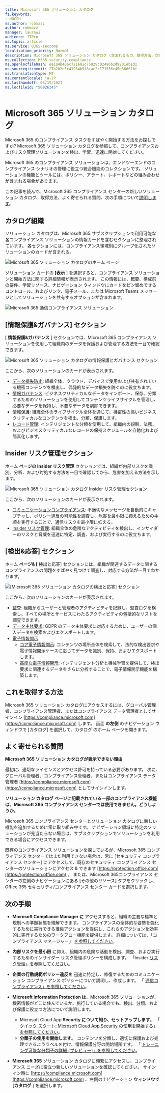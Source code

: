 ```yaml
---
title: Microsoft 365 ソリューション カタログ
f1.keywords:
- NOCSH
ms.author: robmazz
author: robmazz
manager: laurawi
audience: ITPro
ms.topic: article
ms.service: O365-seccomp
localization_priority: Normal
description: Microsoft 365 ソリューション カタログ (含まれるもの、取得方法、次の手順など) について説明します。
ms.collection: M365-security-compliance
ms.openlocfilehash: ea184b406c721601c76829c02496b2d9201eb1d1
ms.sourcegitcommit: 27b2b2e5c41934b918cac2c171556c45e36661bf
ms.translationtype: MT
ms.contentlocale: ja-JP
ms.lasthandoff: 03/19/2021
ms.locfileid: "50926345"
---
```

# <a name="microsoft-365-solution-catalog"></a>Microsoft 365 ソリューション カタログ

Microsoft 365 のコンプライアンス タスクをすばやく開始する方法をお探しですか? Microsoft [365](https://compliance.microsoft.com/solutioncatalog) ソリューション カタログを参照して、コンプライアンスおよびリスク管理ソリューションを検出、学習、迅速に開始してください。

Microsoft 365 のコンプライアンス ソリューションは、エンドツーエンドのコンプライアンス シナリオの管理に役立つ統合機能のコレクションです。 ソリューションの機能とツールには、ポリシー、アラート、レポートなどの組み合わせが含まれる場合があります。

この記事を読んで、Microsoft 365 コンプライアンス センターの新しいソリューション カタログ[](#how-do-i-get-this)、取得方法、よく[](#frequently-asked-questions)寄せられる質問、次の手順について[説明します](#next-steps)。

## <a name="catalog-organization"></a>カタログ組織

ソリューション カタログは、Microsoft 365 サブスクリプションで利用可能な各コンプライアンス ソリューションの情報カードを含むセクションに整理されています。 各セクションには、コンプライアンス領域別にグループ化されたソリューションのカードが含まれる。

![Microsoft 365 ソリューション カタログのホーム ページ](../media/m365-solution-catalog-home.png)

ソリューション カードの **[表示** ] を選択すると、コンプライアンス ソリューションと開始方法に関する詳細情報が表示されます。 この情報には、概要、構成前の要件、学習リソース、ナビゲーション ウィンドウにカードをピン留めできるコントロール、およびリンク、電子メール、または Microsoft Teams メッセージとしてソリューションを共有するオプションが含まれます。

![Microsoft 365 通信コンプライアンス ソリューション](../media/m365-solution-catalog-communication-compliance.png)

## <a name="information-protection--governance-section"></a>[情報保護&ガバナンス] セクション

[ **情報保護&ガバナンス** ] セクションでは、Microsoft 365 コンプライアンス ソリューションを使用して組織内のデータを保護および管理する方法を一目で確認できます。

![Microsoft 365 ソリューション カタログの情報保護とガバナンス セクション](../media/m365-solution-catalog-information-protection-governance.png)

ここから、次のソリューションのカードが表示されます。

- [データ損失防止](data-loss-prevention-policies.md): 組織全体、クラウド、デバイスで使用および共有されている機密コンテンツを検出し、偶発的なデータ損失を防ぐのに役立ちます。
- [情報ガバナンス](manage-information-governance.md): ビジネスクリティカルなデータをインポート、保存、分類するためのソリューションを使用してコンテンツライフサイクルを管理し、必要なデータを保持し、不要なデータを削除できます。
- [情報保護](information-protection.md): 組織全体のライフサイクル全体を通じて、機密性の高いビジネスクリティカルなコンテンツを検出、分類、保護します。
- [レコード管理](records-management.md): インテリジェントな分類を使用して、組織内の規制、法務、およびビジネスクリティカルなレコードの保持スケジュールを自動化および簡素化します。

## <a name="insider-risk-management-section"></a>Insider リスク管理セクション

ホーム **ページの Insider リスク管理** セクションでは、組織が内部リスクを識別、分析、および対処する方法を一目で確認してから、危害を加える方法を示します。

![Microsoft 365 ソリューション カタログ Insider リスク管理セクション](../media/m365-solution-catalog-insider-risk-management.png)

ここから、次のソリューションのカードが表示されます。

- [コミュニケーションコンプライアンス](communication-compliance.md): 不適切なメッセージを自動的にキャプチャし、ポリシー違反の可能性を調査し、危害を最小限に抑えるための手順を実行することで、通信リスクを最小限に抑える。
- [Insider リスク管理](insider-risk-management.md): 組織全体の危険なアクティビティを検出し、インサイダーのリスクと脅威を迅速に特定、調査、および実行するのに役立ちます。

## <a name="discovery--response-section"></a>[検出&応答] セクション

ホーム **ページ& [** 検出と応答] セクションには、組織が関連するデータに関するコンプライアンスの問題をすばやく見つけて調査し、対応する方法が一目でわかります。

![[Microsoft 365 ソリューション カタログの検出と応答] セクション](../media/m365-solution-catalog-discovery-response.png)

ここから、次のソリューションのカードが表示されます。

- [監査](search-the-audit-log-in-security-and-compliance.md): 組織からユーザーと管理者のアクティビティを記録し、監査ログを検索し、すべての場所とサービスにわたるアクティビティの包括的なリストを調査できます。
- [データ主体要求](/compliance/regulatory/gdpr-manage-gdpr-data-subject-requests-with-the-dsr-case-tool): GDPR のデータ主体要求に対応するために、ユーザーの個人データを検索およびエクスポートします。
- [電子情報開示](manage-legal-investigations.md)
    - [コア電子情報開示](./get-started-core-ediscovery.md): コンテンツの場所全体を検索して、法的な検出要求や電子情報開示ケースに応じてデータを識別、保持、およびエクスポートします。
    - [高度な電子情報開示](overview-ediscovery-20.md): インテリジェント分析と機械学習を提供して、検出要求に関連するデータをさらに分析することで、電子情報開示機能を構築します。

## <a name="how-do-i-get-this"></a>これを取得する方法

Microsoft 365 ソリューション カタログにアクセスするには、グローバル管理者、コンプライアンス管理者、またはコンプライアンス データ管理者としてサインイン [https://compliance.microsoft.com](https://compliance.microsoft.com) します。 画面 **の左側** のナビゲーション ウィンドウで [カタログ] を選択して、カタログ のホーム ページを開きます。

## <a name="frequently-asked-questions"></a>よく寄せられる質問

**Microsoft 365 ソリューション カタログが表示できない理由**

最初に、適切なライセンスとアクセス許可を持っている必要があります。 次に、グローバル管理者、コンプライアンス管理者、またはコンプライアンス データ管理者 [https://compliance.microsoft.com](https://compliance.microsoft.com) としてサインインします。

**ソリューション カタログ ページに記載されている一部のコンプライアンス機能は、Microsoft 365 コンプライアンス センターでは使用できません。どうしようか。**

Microsoft 365 コンプライアンス センターとソリューション カタログに新しい機能を追加するために常に取り組み中です。 ナビゲーション領域に特定のソリューションが見当たらない場合は、サブスクリプションでソリューションを利用できる場合にアクセスできます。

既存のコンプライアンス ソリューションを探しているが、Microsoft 365 コンプライアンス センターではまだ利用できない場合は、常に [セキュリティ コンプライアンス センター] にアクセスして、既存のセキュリティ コンプライアンス センターのソリューションにアクセス &amp; できます [https://protection.office.com](https://protection.office.com) 。 または、Microsoft 365コンプライアンス センターの左側のナビゲーションにある [その他のリソース] タブをクリックし、Office 365 セキュリティ/コンプライアンス センター カードを選択します。  

## <a name="next-steps"></a>次の手順

- **Microsoft Compliance Manager に** アクセスすると、組織の主要な標準と規制への準拠状態を理解できます。 コンプライアンスの全体的な姿勢を強化するために実行できる推奨アクションを提供し、これらのアクションを効率的に実行するためのワークフロー機能を提供します。 詳細については、「コンプライアンス マネージャー」 [を参照してください](compliance-manager.md)。

- **内部リスクを最小限** に抑え、組織内の危険な活動を検出、調査、および実行するためのインサイダー リスク管理ポリシーを構成します。 「Insider [リスク管理」を参照してください](insider-risk-management.md)。

- **企業の行動規範ポリシー違反を** 迅速に特定し、修復するためのコミュニケーション コンプライアンス ポリシーについて説明し、作成します。 「 [通信コンプライアンス」を参照してください](communication-compliance.md)。

- **Microsoft Information Protection は**、Microsoft 365 ソリューションが、機密情報がどこに住んでいるか、旅行している場合でも、検出、分類、および保護に役立つ方法について説明します。
    - Microsoft Cloud App **Security について知り、セットアップします**。 「 [クイック スタート: Microsoft Cloud App Security の使用を開始する」を参照してください](/cloud-app-security/getting-started-with-cloud-app-security)。
    - **分類子の使用を開始します**。 コンテンツを分類し、適切に保護および処理できるようラベルを付け、情報保護分野の開始場所です。 「 [トレーニング可能な分類子の詳細 (プレビュー)」を参照してください](classifier-learn-about.md)。

- **Microsoft 365** ソリューション カタログに頻繁にアクセスし、コンプライアンス ニーズに役立つ新しいソリューションを確認してください。 サインイン時に [https://compliance.microsoft.com](https://compliance.microsoft.com) 、左側のナビゲーション **ウィンドウで [カタログ** ] を選択します。